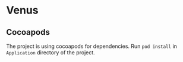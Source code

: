 # Venus

## Cocoapods

The project is using cocoapods for dependencies.
Run `pod install` in `Application` directory of the project.
